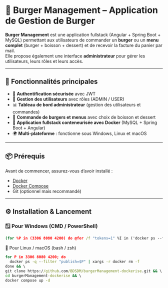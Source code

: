# 🍔 Burger Management – Application de Gestion de Burger

**Burger Management** est une application fullstack (Angular + Spring Boot + MySQL) permettant aux utilisateurs de commander un **burger** ou un **menu complet** (burger + boisson + dessert) et de recevoir la facture du panier par mail.  
Elle propose également une interface **administrateur** pour gérer les utilisateurs, leurs rôles et leurs accès.

---

## 🚀 Fonctionnalités principales

- 🔐 **Authentification sécurisée** avec JWT  
- 👥 **Gestion des utilisateurs** avec rôles (ADMIN / USER)  
- 📊 **Tableau de bord administrateur** (gestion des utilisateurs et commandes)  
- 🛒 **Commande de burgers et menus** avec choix de boisson et dessert  
- 🐳 **Application fullstack conteneurisée avec Docker** (MySQL + Spring Boot + Angular)  
- 🌍 **Multi-plateforme** : fonctionne sous Windows, Linux et macOS  

---

## 📦 Prérequis

Avant de commencer, assurez-vous d’avoir installé :

- [Docker](https://www.docker.com/)  
- [Docker Compose](https://docs.docker.com/compose/)  
- Git (optionnel mais recommandé)  

---

## ⚙️ Installation & Lancement

### 🪟 Pour Windows (CMD / PowerShell)

```cmd
(for %P in (3306 8080 4200) do @for /f "tokens=1" %I in ('docker ps --format "{{.ID}} {{.Ports}}" ^| findstr ":%P"') do docker rm -f %I) & git clone https://github.com/BDSDM/burgerManagement-dockerise.git && cd burgerManagement-dockerise && docker compose up -d

```
🐧 Pour Linux / macOS (bash / zsh)

```cmd
for P in 3306 8080 4200; do
  docker ps -q --filter "publish=$P" | xargs -r docker rm -f
done && \
git clone https://github.com/BDSDM/burgerManagement-dockerise.git && \
cd burgerManagement-dockerise && \
docker compose up -d



